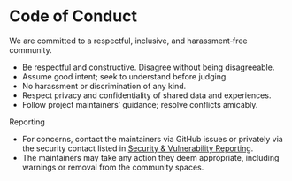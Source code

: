 # Code of Conduct

We are committed to a respectful, inclusive, and harassment‑free community.

- Be respectful and constructive. Disagree without being disagreeable.
- Assume good intent; seek to understand before judging.
- No harassment or discrimination of any kind.
- Respect privacy and confidentiality of shared data and experiences.
- Follow project maintainers’ guidance; resolve conflicts amicably.

Reporting
- For concerns, contact the maintainers via GitHub issues or privately via the security contact listed in [Security & Vulnerability Reporting](security.md).
- The maintainers may take any action they deem appropriate, including warnings or removal from the community spaces.
